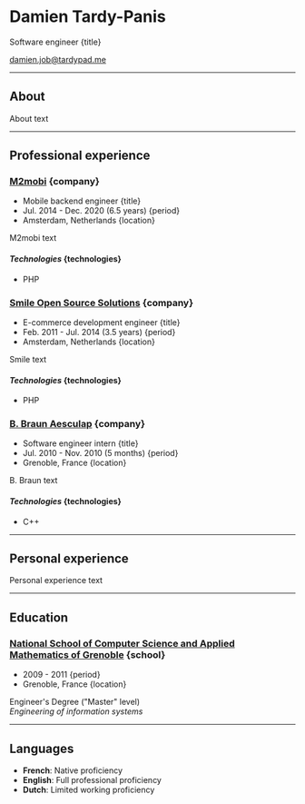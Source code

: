 Damien Tardy-Panis
===

Software engineer {title}

[damien.job@tardypad.me](mailto:damien.job@tardypad.me)

* * *

About
---

About text

* * *

Professional experience
---

### [M2mobi](https://www.m2mobi.com/en) {company}

- Mobile backend engineer           {title}
- Jul. 2014 - Dec. 2020 (6.5 years) {period}
- Amsterdam, Netherlands            {location}

M2mobi text

#### _Technologies_ {technologies}

- PHP


### [Smile Open Source Solutions](https://www.smile.eu/en) {company}

- E-commerce development engineer   {title}
- Feb. 2011 - Jul. 2014 (3.5 years) {period}
- Amsterdam, Netherlands            {location}

Smile text

#### _Technologies_ {technologies}

- PHP


### [B. Braun Aesculap](https://surgical-instruments.bbraun.com/) {company}

- Software engineer intern         {title}
- Jul. 2010 - Nov. 2010 (5 months) {period}
- Grenoble, France                 {location}

B. Braun text

#### _Technologies_ {technologies}

- C++

* * *

Personal experience
---

Personal experience text

* * *

Education
---

### [National School of Computer Science and Applied Mathematics of Grenoble](https://ensimag.grenoble-inp.fr/en) {school}

- 2009 - 2011      {period}
- Grenoble, France {location}

Engineer's Degree ("Master" level)  
_Engineering of information systems_

* * *

Languages
---

- **French**: Native proficiency
- **English**: Full professional proficiency
- **Dutch**: Limited working proficiency
